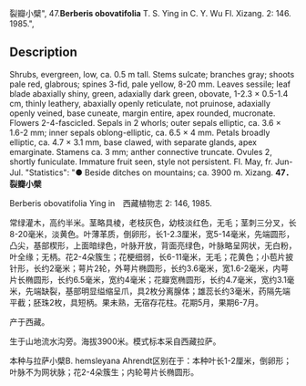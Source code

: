 裂瓣小檗",
47.**Berberis obovatifolia** T. S. Ying in C. Y. Wu Fl. Xizang. 2: 146. 1985.",

## Description
Shrubs, evergreen, low, ca. 0.5 m tall. Stems sulcate; branches gray; shoots pale red, glabrous; spines 3-fid, pale yellow, 8-20 mm. Leaves sessile; leaf blade abaxially shiny, green, adaxially dark green, obovate, 1-2.3 × 0.5-1.4 cm, thinly leathery, abaxially openly reticulate, not pruinose, adaxially openly veined, base cuneate, margin entire, apex rounded, mucronate. Flowers 2-4-fascicled. Sepals in 2 whorls; outer sepals elliptic, ca. 3.6 × 1.6-2 mm; inner sepals oblong-elliptic, ca. 6.5 × 4 mm. Petals broadly elliptic, ca. 4.7 × 3.1 mm, base clawed, with separate glands, apex emarginate. Stamens ca. 3 mm; anther connective truncate. Ovules 2, shortly funiculate. Immature fruit seen, style not persistent. Fl. May, fr. Jun-Jul.
  "Statistics": "● Beside ditches on mountains; ca. 3900 m. Xizang.
**47．裂瓣小檗**

Berberis obovatifolia Ying in　西藏植物志 2: 146, 1985.

常绿灌木，高约半米。茎略具棱，老枝灰色，幼枝淡红色，无毛；茎刺三分叉，长8-20毫米，淡黄色。叶薄革质，倒卵形，长1-2.3厘米，宽5-14毫米，先端圆形，凸尖，基部楔形，上面暗绿色，叶脉开放，背面亮绿色，叶脉略呈网状，无白粉，叶全缘；无柄。花2-4朵簇生；花梗细弱，长6-11毫米，无毛；花黄色；小苞片披针形，长约2毫米；萼片2轮，外萼片椭圆形，长约3.6毫米，宽1.6-2毫米，内萼片长椭圆形，长约6.5毫米，宽约4毫米；花瓣宽椭圆形，长约4.7毫米，宽约3.1毫米，先端缺裂，基部明显缢缩呈爪，具2枚分离腺体；雄蕊长约3毫米，药隔先端平截；胚珠2枚，具短柄。果未熟，无宿存花柱。花期5月，果期6-7月。

产于西藏。

生于山地流水沟旁。海拔3900米。模式标本采自西藏拉萨。

本种与拉萨小檗B. hemsleyana Ahrendt区别在于：本种叶长1-2厘米，倒卵形；叶脉不为网状脉；花2-4朵簇生；内轮萼片长椭圆形。
